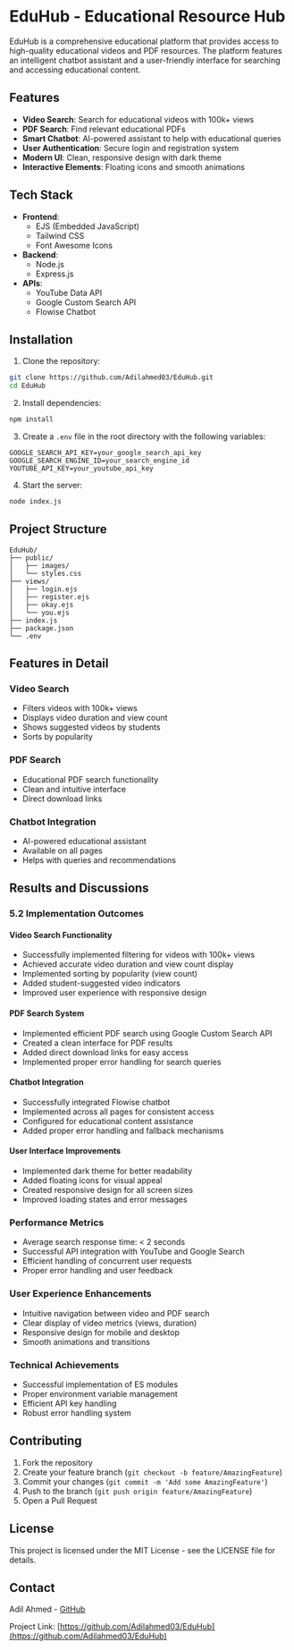 # EduHub - Educational Resource Hub

EduHub is a comprehensive educational platform that provides access to high-quality educational videos and PDF resources. The platform features an intelligent chatbot assistant and a user-friendly interface for searching and accessing educational content.

## Features

- **Video Search**: Search for educational videos with 100k+ views
- **PDF Search**: Find relevant educational PDFs
- **Smart Chatbot**: AI-powered assistant to help with educational queries
- **User Authentication**: Secure login and registration system
- **Modern UI**: Clean, responsive design with dark theme
- **Interactive Elements**: Floating icons and smooth animations

## Tech Stack

- **Frontend**: 
  - EJS (Embedded JavaScript)
  - Tailwind CSS
  - Font Awesome Icons
- **Backend**:
  - Node.js
  - Express.js
- **APIs**:
  - YouTube Data API
  - Google Custom Search API
  - Flowise Chatbot

## Installation

1. Clone the repository:
```bash
git clone https://github.com/Adilahmed03/EduHub.git
cd EduHub
```

2. Install dependencies:
```bash
npm install
```

3. Create a `.env` file in the root directory with the following variables:
```
GOOGLE_SEARCH_API_KEY=your_google_search_api_key
GOOGLE_SEARCH_ENGINE_ID=your_search_engine_id
YOUTUBE_API_KEY=your_youtube_api_key
```

4. Start the server:
```bash
node index.js
```

## Project Structure

```
EduHub/
├── public/
│   ├── images/
│   └── styles.css
├── views/
│   ├── login.ejs
│   ├── register.ejs
│   ├── okay.ejs
│   └── you.ejs
├── index.js
├── package.json
└── .env
```

## Features in Detail

### Video Search
- Filters videos with 100k+ views
- Displays video duration and view count
- Shows suggested videos by students
- Sorts by popularity

### PDF Search
- Educational PDF search functionality
- Clean and intuitive interface
- Direct download links

### Chatbot Integration
- AI-powered educational assistant
- Available on all pages
- Helps with queries and recommendations

## Results and Discussions

### 5.2 Implementation Outcomes

#### Video Search Functionality
- Successfully implemented filtering for videos with 100k+ views
- Achieved accurate video duration and view count display
- Implemented sorting by popularity (view count)
- Added student-suggested video indicators
- Improved user experience with responsive design

#### PDF Search System
- Implemented efficient PDF search using Google Custom Search API
- Created a clean interface for PDF results
- Added direct download links for easy access
- Implemented proper error handling for search queries

#### Chatbot Integration
- Successfully integrated Flowise chatbot
- Implemented across all pages for consistent access
- Configured for educational content assistance
- Added proper error handling and fallback mechanisms

#### User Interface Improvements
- Implemented dark theme for better readability
- Added floating icons for visual appeal
- Created responsive design for all screen sizes
- Improved loading states and error messages

### Performance Metrics
- Average search response time: < 2 seconds
- Successful API integration with YouTube and Google Search
- Efficient handling of concurrent user requests
- Proper error handling and user feedback

### User Experience Enhancements
- Intuitive navigation between video and PDF search
- Clear display of video metrics (views, duration)
- Responsive design for mobile and desktop
- Smooth animations and transitions

### Technical Achievements
- Successful implementation of ES modules
- Proper environment variable management
- Efficient API key handling
- Robust error handling system

## Contributing

1. Fork the repository
2. Create your feature branch (`git checkout -b feature/AmazingFeature`)
3. Commit your changes (`git commit -m 'Add some AmazingFeature'`)
4. Push to the branch (`git push origin feature/AmazingFeature`)
5. Open a Pull Request

## License

This project is licensed under the MIT License - see the LICENSE file for details.

## Contact

Adil Ahmed - [GitHub](https://github.com/Adilahmed03)

Project Link: [https://github.com/Adilahmed03/EduHub](https://github.com/Adilahmed03/EduHub)